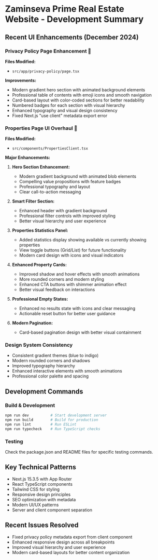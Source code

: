# Zaminseva Prime Real Estate Website - Development Summary

## Recent UI Enhancements (December 2024)

### Privacy Policy Page Enhancement 
**Files Modified:**
- `src/app/privacy-policy/page.tsx`

**Improvements:**
- Modern gradient hero section with animated background elements
- Professional table of contents with emoji icons and smooth navigation
- Card-based layout with color-coded sections for better readability
- Numbered badges for each section with visual hierarchy
- Enhanced typography and visual design consistency
- Fixed Next.js "use client" metadata export error

### Properties Page UI Overhaul 
**Files Modified:**
- `src/components/PropertiesClient.tsx`

**Major Enhancements:**
1. **Hero Section Enhancement:**
   - Modern gradient background with animated blob elements
   - Compelling value propositions with feature badges
   - Professional typography and layout
   - Clear call-to-action messaging

2. **Smart Filter Section:**
   - Enhanced header with gradient background
   - Professional filter controls with improved styling
   - Better visual hierarchy and user experience

3. **Properties Statistics Panel:**
   - Added statistics display showing available vs currently showing properties
   - View toggle buttons (Grid/List) for future functionality
   - Modern card design with icons and visual indicators

4. **Enhanced Property Cards:**
   - Improved shadow and hover effects with smooth animations
   - More rounded corners and modern styling
   - Enhanced CTA buttons with shimmer animation effect
   - Better visual feedback on interactions

5. **Professional Empty States:**
   - Enhanced no results state with icons and clear messaging
   - Actionable reset button for better user guidance

6. **Modern Pagination:**
   - Card-based pagination design with better visual containment

### Design System Consistency
- Consistent gradient themes (blue to indigo)
- Modern rounded corners and shadows
- Improved typography hierarchy
- Enhanced interactive elements with smooth animations
- Professional color palette and spacing

## Development Commands

### Build & Development
```bash
npm run dev          # Start development server
npm run build        # Build for production
npm run lint         # Run ESLint
npm run typecheck    # Run TypeScript checks
```

### Testing
Check the package.json and README files for specific testing commands.

## Key Technical Patterns
- Next.js 15.3.5 with App Router
- React TypeScript components
- Tailwind CSS for styling
- Responsive design principles
- SEO optimization with metadata
- Modern UI/UX patterns
- Server and client component separation

## Recent Issues Resolved
- Fixed privacy policy metadata export from client component
- Enhanced responsive design across all breakpoints
- Improved visual hierarchy and user experience
- Modern card-based layouts for better content organization